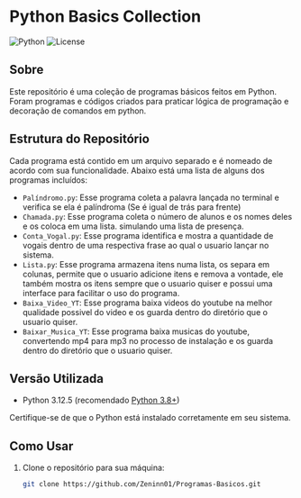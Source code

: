 # Python Basics Collection

![Python](https://img.shields.io/badge/Python-3.12.5-blue.svg)
![License](https://img.shields.io/badge/License-MIT-green.svg)

## Sobre

Este repositório é uma coleção de programas básicos feitos em Python. Foram programas e códigos criados para praticar lógica de programação e decoração de comandos em python.

## Estrutura do Repositório

Cada programa está contido em um arquivo separado e é nomeado de acordo com sua funcionalidade. Abaixo está uma lista de alguns dos programas incluídos:

- `Palíndromo.py`: Esse programa coleta a palavra lançada no terminal e verifica se ela é palíndroma (Se é igual de trás para frente)
- `Chamada.py`: Esse programa coleta o número de alunos e os nomes deles e os coloca em uma lista. simulando uma lista de presença.
- `Conta_Vogal.py`: Esse programa identifica e mostra a quantidade de vogais dentro de uma respectiva frase ao qual o usuario lançar no sistema.
- `Lista.py`: Esse programa armazena itens numa lista, os separa em colunas, permite que o usuario adicione itens e remova a vontade, ele também mostra os itens sempre que o usuario quiser e possui uma interface para facilitar o uso do programa.
- `Baixa_Video_YT`: Esse programa baixa videos do youtube na melhor qualidade possivel do video e os guarda dentro do diretório que o usuario quiser.
- `Baixar_Musica_YT`: Esse programa baixa musicas do youtube, convertendo mp4 para mp3 no processo de instalação e os guarda dentro do diretório que o usuario quiser.

## Versão Utilizada

- Python 3.12.5 (recomendado [Python 3.8+](https://www.python.org/downloads/))

Certifique-se de que o Python está instalado corretamente em seu sistema.

## Como Usar

1. Clone o repositório para sua máquina:

   ```bash
   git clone https://github.com/Zeninn01/Programas-Basicos.git
